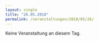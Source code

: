 ```yaml
---
layout: single
title: "26.05.2018"
permalink: /veranstaltungen/2018/05/26/
---
```


Keine Veranstaltung an diesem Tag.
